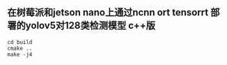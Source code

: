 ## 在树莓派和jetson nano上通过ncnn ort tensorrt 部署的yolov5对128类检测模型 c++版

```
cd build
cmake ..
make -j4
```

